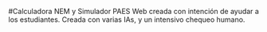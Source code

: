   #Calculadora NEM y Simulador PAES
  Web creada con intención de ayudar a los estudiantes.
  Creada con varias IAs, y un intensivo chequeo humano.
  
